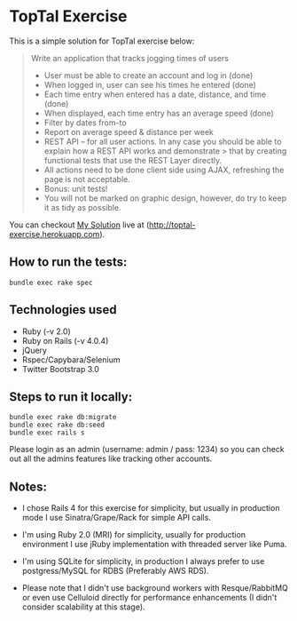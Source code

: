 TopTal Exercise
====

This is a simple solution for TopTal exercise below:

> Write an application that tracks jogging times of users
> - User must be able to create an account and log in (done)
> - When logged in, user can see his times he entered (done)
> - Each time entry when entered has a date, distance, and time (done)
> - When displayed, each time entry has an average speed (done)
> - Filter by dates from-to
> - Report on average speed & distance per week
> - REST API – for all user actions. In any case you should be able to explain how a REST API works and demonstrate > that by creating functional tests that use the REST Layer directly.
> - All actions need to be done client side using AJAX, refreshing the page is not acceptable.
> - Bonus: unit tests!
> - You will not be marked on graphic design, however, do try to keep it as tidy as possible. 


You can checkout [My Solution](http://toptal-exercise.herokuapp.com) live at (http://toptal-exercise.herokuapp.com).

How to run the tests:
---
    bundle exec rake spec

Technologies used
---

 - Ruby (-v 2.0)
 - Ruby on Rails (-v 4.0.4)
 - jQuery
 - Rspec/Capybara/Selenium
 - Twitter Bootstrap 3.0


Steps to run it locally:
---
    bundle exec rake db:migrate
    bundle exec rake db:seed
    bundle exec rails s

Please login as an admin (username: admin / pass: 1234) so you can check out all the admins features like tracking other accounts.

Notes:
---

- I chose Rails 4 for this exercise for simplicity, but usually in production mode I use Sinatra/Grape/Rack for simple API calls. 

- I'm using Ruby 2.0 (MRI) for simplicity, usually for production environment I use jRuby implementation with threaded server like Puma.

- I'm using SQLite for simplicity, in production I always prefer to use postgress/MySQL for RDBS (Preferably AWS RDS).

- Please note that I didn't use background workers with Resque/RabbitMQ or even use Celluloid directly for performance enhancements (I didn't consider scalability at this stage).

